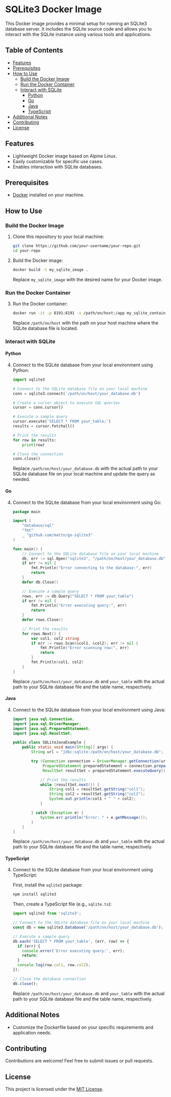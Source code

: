 # SQLite3 Docker Image

This Docker image provides a minimal setup for running an SQLite3 database server. It includes the SQLite source code and allows you to interact with the SQLite instance using various tools and applications.

## Table of Contents
- [Features](#features)
- [Prerequisites](#prerequisites)
- [How to Use](#how-to-use)
  - [Build the Docker Image](#build-the-docker-image)
  - [Run the Docker Container](#run-the-docker-container)
  - [Interact with SQLite](#interact-with-sqlite)
    - [Python](#python)
    - [Go](#go)
    - [Java](#java)
    - [TypeScript](#typescript)
- [Additional Notes](#additional-notes)
- [Contributing](#contributing)
- [License](#license)

## Features

- Lightweight Docker image based on Alpine Linux.
- Easily customizable for specific use cases.
- Enables interaction with SQLite databases.

## Prerequisites

- [Docker](https://docs.docker.com/get-docker/) installed on your machine.

## How to Use

### Build the Docker Image

1. Clone this repository to your local machine:

    ```bash
    git clone https://github.com/your-username/your-repo.git
    cd your-repo
    ```

2. Build the Docker image:

    ```bash
    docker build -t my_sqlite_image .
    ```

   Replace `my_sqlite_image` with the desired name for your Docker image.

### Run the Docker Container

3. Run the Docker container:

    ```bash
    docker run -it -p 8191:8191 -v /path/on/host:/app my_sqlite_container
    ```

   Replace `/path/on/host` with the path on your host machine where the SQLite database file is located.

### Interact with SQLite

#### Python

4. Connect to the SQLite database from your local environment using Python:

    ```python
    import sqlite3

    # Connect to the SQLite database file on your local machine
    conn = sqlite3.connect('/path/on/host/your_database.db')

    # Create a cursor object to execute SQL queries
    cursor = conn.cursor()

    # Execute a sample query
    cursor.execute('SELECT * FROM your_table;')
    results = cursor.fetchall()

    # Print the results
    for row in results:
        print(row)

    # Close the connection
    conn.close()
    ```

   Replace `/path/on/host/your_database.db` with the actual path to your SQLite database file on your local machine and update the query as needed.

#### Go

4. Connect to the SQLite database from your local environment using Go:

    ```go
    package main

    import (
        "database/sql"
        "fmt"
        _ "github.com/mattn/go-sqlite3"
    )

    func main() {
        // Connect to the SQLite database file on your local machine
        db, err := sql.Open("sqlite3", "/path/on/host/your_database.db")
        if err != nil {
            fmt.Println("Error connecting to the database:", err)
            return
        }
        defer db.Close()

        // Execute a sample query
        rows, err := db.Query("SELECT * FROM your_table")
        if err != nil {
            fmt.Println("Error executing query:", err)
            return
        }
        defer rows.Close()

        // Print the results
        for rows.Next() {
            var col1, col2 string
            if err := rows.Scan(&col1, &col2); err != nil {
                fmt.Println("Error scanning row:", err)
                return
            }
            fmt.Println(col1, col2)
        }
    }
    ```

   Replace `/path/on/host/your_database.db` and `your_table` with the actual path to your SQLite database file and the table name, respectively.

#### Java

4. Connect to the SQLite database from your local environment using Java:

    ```java
    import java.sql.Connection;
    import java.sql.DriverManager;
    import java.sql.PreparedStatement;
    import java.sql.ResultSet;

    public class SQLiteJavaExample {
        public static void main(String[] args) {
            String url = "jdbc:sqlite:/path/on/host/your_database.db";

            try (Connection connection = DriverManager.getConnection(url);
                 PreparedStatement preparedStatement = connection.prepareStatement("SELECT * FROM your_table");
                 ResultSet resultSet = preparedStatement.executeQuery()) {

                // Print the results
                while (resultSet.next()) {
                    String col1 = resultSet.getString("col1");
                    String col2 = resultSet.getString("col2");
                    System.out.println(col1 + " " + col2);
                }

            } catch (Exception e) {
                System.err.println("Error: " + e.getMessage());
            }
        }
    }
    ```

   Replace `/path/on/host/your_database.db` and `your_table` with the actual path to your SQLite database file and the table name, respectively.

#### TypeScript

4. Connect to the SQLite database from your local environment using TypeScript:

    First, install the `sqlite3` package:

    ```bash
    npm install sqlite3
    ```

    Then, create a TypeScript file (e.g., `sqlite.ts`):

    ```typescript
    import sqlite3 from 'sqlite3';

    // Connect to the SQLite database file on your local machine
    const db = new sqlite3.Database('/path/on/host/your_database.db');

    // Execute a sample query
    db.each('SELECT * FROM your_table', (err, row) => {
      if (err) {
        console.error('Error executing query:', err);
        return;
      }
      console.log(row.col1, row.col2);
    });

    // Close the database connection
    db.close();
    ```

   Replace `/path/on/host/your_database.db` and `your_table` with the actual path to your SQLite database file and the table name, respectively.

## Additional Notes

- Customize the Dockerfile based on your specific requirements and application needs.

## Contributing

Contributions are welcome! Feel free to submit issues or pull requests.

## License

This project is licensed under the [MIT License](LICENSE).
